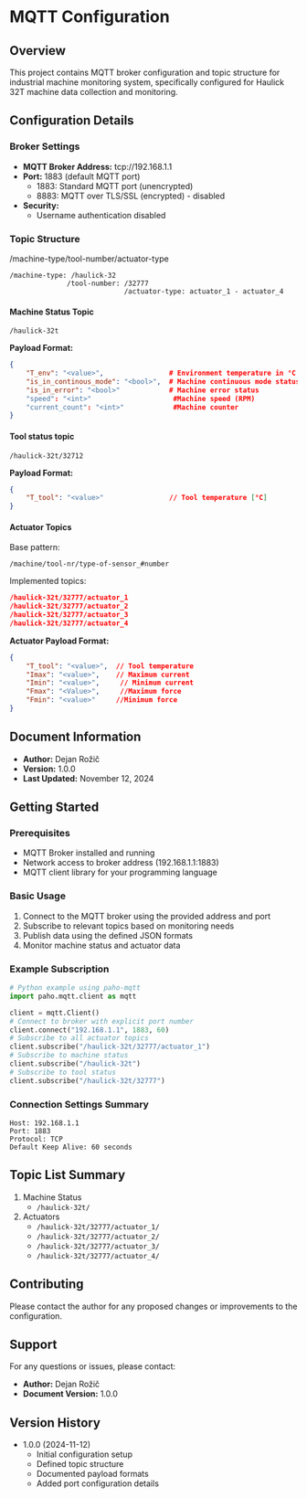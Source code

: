 # MQTT Configuration

## Overview
This project contains MQTT broker configuration and topic structure for industrial machine monitoring system, specifically configured for Haulick 32T machine data collection and monitoring.

## Configuration Details

### Broker Settings
- **MQTT Broker Address:** tcp://192.168.1.1
- **Port:** 1883 (default MQTT port)
  - 1883: Standard MQTT port (unencrypted)
  - 8883: MQTT over TLS/SSL (encrypted) - disabled
- **Security:**
  - Username authentication disabled

### Topic Structure
/machine-type/tool-number/actuator-type
```text
/machine-type: /haulick-32
              /tool-number: /32777
                            /actuator-type: actuator_1 - actuator_4
```
#### Machine Status Topic
```text
/haulick-32t
```
**Payload Format:**
```json
{
    "T_env": "<value>",                # Environment temperature in °C
    "is_in_continous_mode": "<bool>",  # Machine continuous mode status
    "is_in_error": "<bool>"            # Machine error status
    "speed": "<int>"                    #Machine speed (RPM)
    "current_count": "<int>"            #Machine counter
}
```

#### Tool status topic
```text
/haulick-32t/32712
```
**Payload Format:**
```json
{
    "T_tool": "<value>"                // Tool temperature [°C]
}
```

#### Actuator Topics
Base pattern:
```text
/machine/tool-nr/type-of-sensor_#number
```

Implemented topics:
```json
/haulick-32t/32777/actuator_1
/haulick-32t/32777/actuator_2
/haulick-32t/32777/actuator_3
/haulick-32t/32777/actuator_4
```

**Actuator Payload Format:**
```json
{
    "T_tool": "<value>",  // Tool temperature
    "Imax": "<value>",    // Maximum current
    "Imin": "<value>",     // Minimum current
    "Fmax": "<Value>",     //Maximum force
    "Fmin": "<value>"     //Minimum force
}
```

## Document Information
- **Author:** Dejan Rožič
- **Version:** 1.0.0
- **Last Updated:** November 12, 2024

## Getting Started

### Prerequisites
- MQTT Broker installed and running
- Network access to broker address (192.168.1.1:1883)
- MQTT client library for your programming language

### Basic Usage
1. Connect to the MQTT broker using the provided address and port
2. Subscribe to relevant topics based on monitoring needs
3. Publish data using the defined JSON formats
4. Monitor machine status and actuator data

### Example Subscription
```python
# Python example using paho-mqtt
import paho.mqtt.client as mqtt

client = mqtt.Client()
# Connect to broker with explicit port number
client.connect("192.168.1.1", 1883, 60)
# Subscribe to all actuator topics
client.subscribe("/haulick-32t/32777/actuator_1")
# Subscribe to machine status
client.subscribe("/haulick-32t")
# Subscribe to tool status
client.subscribe("/haulick-32t/32777")

```

### Connection Settings Summary
```
Host: 192.168.1.1
Port: 1883
Protocol: TCP
Default Keep Alive: 60 seconds
```

## Topic List Summary
1. Machine Status
   - `/haulick-32t/`
2. Actuators
   - `/haulick-32t/32777/actuator_1/`
   - `/haulick-32t/32777/actuator_2/`
   - `/haulick-32t/32777/actuator_3/`
   - `/haulick-32t/32777/actuator_4/`

## Contributing
Please contact the author for any proposed changes or improvements to the configuration.

## Support
For any questions or issues, please contact:
- **Author:** Dejan Rožič
- **Document Version:** 1.0.0

## Version History
- 1.0.0 (2024-11-12)
  - Initial configuration setup
  - Defined topic structure
  - Documented payload formats
  - Added port configuration details

